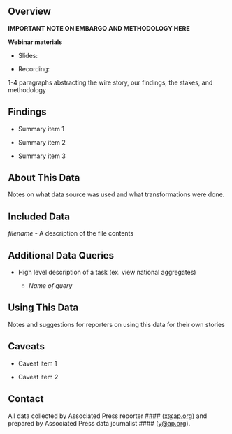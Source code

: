 ## Overview

**IMPORTANT NOTE ON EMBARGO AND METHODOLOGY HERE**

**Webinar materials**

* Slides:

* Recording:

1-4 paragraphs abstracting the wire story, our findings, the stakes, and methodology

## Findings

* Summary item 1

* Summary item 2

* Summary item 3

## About This Data

Notes on what data source was used and what transformations were done.

## Included Data

_filename_ - A description of the file contents

## Additional Data Queries

* High level description of a task (ex. view national aggregates)

    * _Name of query_

## Using This Data

Notes and suggestions for reporters on using this data for their own stories

## Caveats

* Caveat item 1

* Caveat item 2

## Contact

All data collected by Associated Press reporter #### (<x@ap.org>) and prepared by Associated Press data journalist #### (<y@ap.org>).
